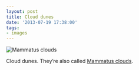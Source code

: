 ```yaml
---
layout: post
title: Cloud dunes
date: '2013-07-19 17:38:00'
tags:
- images
---
```


![Mammatus clouds](https://lh3.googleusercontent.com/UU1UdTSq40Zep7JS-agEhRnRrYw_P5BZZ_joFm9wMJJwbZJvZ4UOwo7APRY0q5GYTEX1nKHs0DhYNn9cL7i3kpKqHj-DqVOuQYVSVxSB1VQ3FIzB9QNDo0dyVO9SonqopwHHAole6iRlBtz4m8-nXDmdDS5v5c96cBFSRopLJokyfGextTi_QPz4cFPzJBmva2miHOM_wjH0Ml81HPIcHp_1hgSylTB-I-8zz1uN2FoNSkIuoh3qENvH8Up2BC16Xr1oOX8jlYkbJOJJMzy3jw8FUUL_zLW9A8-e5KYiqLCxMLurlOrLWH4wGKLCdPNo8Bs__rAa35pQCGFIkX-CQzMrJG0u-pb7qKo_6DG2uXkNnydBSXx3s336s376me8GICo2gT3CLyMP9GAL51MO9E3nhxYecAo8eV-gKjDsIsCVyqkJwTMfpQvnMrBFr9j7ee1CtIT9Kw-D85sh9lPqgVdrX4LC4Fo3emrnGwx7TXl8qic-F7KmxT5TP8nuF84bG6PsKdPWy2egDtnFd3lY1djYwPzjtpxZ0HpHmKhlAu1VO2nUla7eiX0CVzpYF9Z7TqSUTEJB53HEqSnWvIOeSWd703mD-vVl0hlZZvcuXsJUO3Ma1u3VzA=s612-no)  

Cloud dunes. They’re also called [Mammatus clouds](http://en.wikipedia.org/wiki/Mammatus_cloud "Mammatus Clouds").